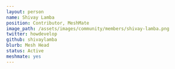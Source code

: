 ```yaml
---
layout: person
name: Shivay Lamba
position: Contributor, MeshMate
image_path: /assets/images/community/members/shivay-lamba.png
twitter: howdevelop
github: shivaylamba
blurb: Mesh Head
status: Active
meshmate: yes
---
```

